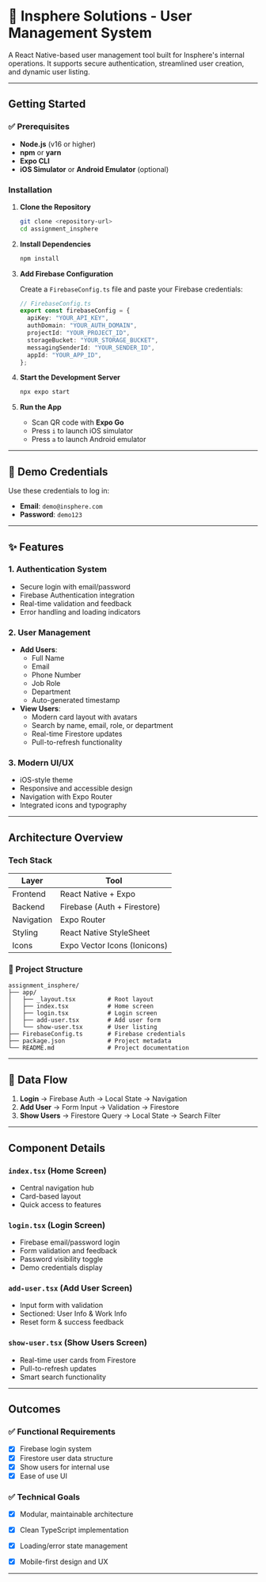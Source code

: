 # 🚀 Insphere Solutions - User Management System

A React Native-based user management tool built for Insphere's internal operations. It supports secure authentication, streamlined user creation, and dynamic user listing.

---

##  Getting Started

### ✅ Prerequisites

- **Node.js** (v16 or higher)
- **npm** or **yarn**
- **Expo CLI**
- **iOS Simulator** or **Android Emulator** (optional)

###  Installation

1. **Clone the Repository**
   ```bash
   git clone <repository-url>
   cd assignment_insphere
   ```

2. **Install Dependencies**
   ```bash
   npm install
   ```

3. **Add Firebase Configuration**

   Create a `FirebaseConfig.ts` file and paste your Firebase credentials:

   ```ts
   // FirebaseConfig.ts
   export const firebaseConfig = {
     apiKey: "YOUR_API_KEY",
     authDomain: "YOUR_AUTH_DOMAIN",
     projectId: "YOUR_PROJECT_ID",
     storageBucket: "YOUR_STORAGE_BUCKET",
     messagingSenderId: "YOUR_SENDER_ID",
     appId: "YOUR_APP_ID",
   };
   ```

4. **Start the Development Server**
   ```bash
   npx expo start
   ```

5. **Run the App**
   - Scan QR code with **Expo Go**
   - Press `i` to launch iOS simulator
   - Press `a` to launch Android emulator

---

## 🔐 Demo Credentials

Use these credentials to log in:

- **Email**: `demo@insphere.com`
- **Password**: `demo123`

---

## ✨ Features

### 1. **Authentication System**
- Secure login with email/password
- Firebase Authentication integration
- Real-time validation and feedback
- Error handling and loading indicators

### 2. **User Management**
- **Add Users**:
  - Full Name
  - Email
  - Phone Number
  - Job Role
  - Department
  - Auto-generated timestamp
- **View Users**:
  - Modern card layout with avatars
  - Search by name, email, role, or department
  - Real-time Firestore updates
  - Pull-to-refresh functionality

### 3. **Modern UI/UX**
- iOS-style theme
- Responsive and accessible design
- Navigation with Expo Router
- Integrated icons and typography

---

##  Architecture Overview

###  Tech Stack

| Layer      | Tool                          |
|------------|-------------------------------|
| Frontend   | React Native + Expo           |
| Backend    | Firebase (Auth + Firestore)   |
| Navigation | Expo Router                   |
| Styling    | React Native StyleSheet       |
| Icons      | Expo Vector Icons (Ionicons)  |

### 📁 Project Structure

```
assignment_insphere/
├── app/
│   ├── _layout.tsx         # Root layout
│   ├── index.tsx           # Home screen
│   ├── login.tsx           # Login screen
│   ├── add-user.tsx        # Add user form
│   └── show-user.tsx       # User listing
├── FirebaseConfig.ts       # Firebase credentials
├── package.json            # Project metadata
└── README.md               # Project documentation
```

---

## 🔄 Data Flow

1. **Login** → Firebase Auth → Local State → Navigation  
2. **Add User** → Form Input → Validation → Firestore  
3. **Show Users** → Firestore Query → Local State → Search Filter  

---

##  Component Details

###  `index.tsx` (Home Screen)
- Central navigation hub
- Card-based layout
- Quick access to features

###  `login.tsx` (Login Screen)
- Firebase email/password login
- Form validation and feedback
- Password visibility toggle
- Demo credentials display

###  `add-user.tsx` (Add User Screen)
- Input form with validation
- Sectioned: User Info & Work Info
- Reset form & success feedback

###  `show-user.tsx` (Show Users Screen)
- Real-time user cards from Firestore
- Pull-to-refresh updates
- Smart search functionality
---

##  Outcomes

### ✅ Functional Requirements

- [x] Firebase login system  
- [x] Firestore user data structure  
- [x] Show users for internal use
- [x] Ease of use UI

### ✅ Technical Goals

- [x] Modular, maintainable architecture  
- [x] Clean TypeScript implementation  
- [x] Loading/error state management  
- [x] Mobile-first design and UX  
  

---

